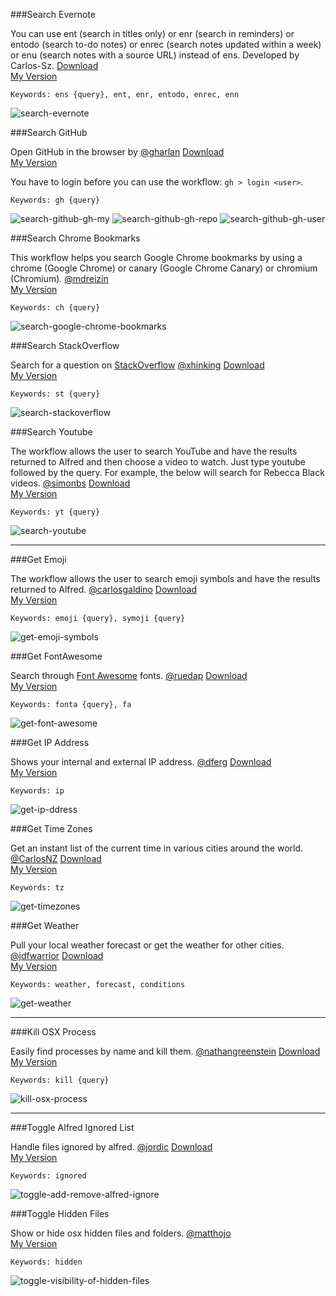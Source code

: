 ###Search Evernote

You can use ent (search in titles only) or enr (search in reminders) or entodo (search to-do notes) or enrec (search notes updated within a week) or enu (search notes with a source URL) instead of ens. Developed by Carlos-Sz. [Download](http://www.alfredforum.com/topic/840-evernote-80-search-create-append-preview-set-reminders-all-within-alfred/)  
[My Version](https://github.com/chrishough/myconfigurations/raw/master/software/alfredapp/community/search-evernote.alfredworkflow)

```
Keywords: ens {query}, ent, enr, entodo, enrec, enn 
```

![search-evernote](https://github.com/chrishough/myconfigurations/raw/master/graphics/alfred-screenshots/search-evernote.png)

###Search GitHub

Open GitHub in the browser by [@gharlan](https://github.com/gharlan/) [Download](https://github.com/zenorocha/alfred-workflows/raw/master/github/github.alfredworkflow)  
[My Version](https://github.com/chrishough/myconfigurations/raw/master/software/alfredapp/community/search-github.alfredworkflow)

You have to login before you can use the workflow: ```gh > login <user>```.

```
Keywords: gh {query}
```

![search-github-gh-my](https://github.com/chrishough/myconfigurations/raw/master/graphics/alfred-screenshots/search-github-gh-my.png)
![search-github-gh-repo](https://github.com/chrishough/myconfigurations/raw/master/graphics/alfred-screenshots/search-github-gh-repo.png)
![search-github-gh-user](https://github.com/chrishough/myconfigurations/raw/master/graphics/alfred-screenshots/search-github-gh-user.png)


###Search Chrome Bookmarks

This workflow helps you search Google Chrome bookmarks by using a chrome (Google Chrome) or canary (Google Chrome Canary) or chromium (Chromium).  [@mdreizin](https://github.com/mdreizin/alfred-workflows/tree/master/chrome-bookmarks)  
[My Version](https://github.com/chrishough/myconfigurations/raw/master/software/alfredapp/community/search-google-chrome-bookmarks.alfredworkflow)

```
Keywords: ch {query}
```

![search-google-chrome-bookmarks](https://github.com/chrishough/myconfigurations/raw/master/graphics/alfred-screenshots/search-google-chrome-bookmarks.png)

###Search StackOverflow

Search for a question on [StackOverflow](http://stackoverflow.com)   [@xhinking](https://github.com/xhinking/) [Download](https://github.com/zenorocha/alfred-workflows/raw/master/stack-overflow/stack-overflow.alfredworkflow)  
[My Version](https://github.com/chrishough/myconfigurations/raw/master/software/alfredapp/community/search-stackoverflow.alfredworkflow)

```
Keywords: st {query}
```

![search-stackoverflow](https://github.com/chrishough/myconfigurations/raw/master/graphics/alfred-screenshots/search-stackoverflow.png)

###Search Youtube

The workflow allows the user to search YouTube and have the results returned to Alfred and then choose a video to watch. Just type youtube followed by the query. For example, the below will search for Rebecca Black videos. [@simonbs](https://github.com/simonbs/alfred-youtube-workflow) [Download](http://www.alfredforum.com/topic/45-youtube-workflow/?hl=youtube)  
[My Version](https://github.com/chrishough/myconfigurations/raw/master/software/alfredapp/community/search-youtube.alfredworkflow) 

```
Keywords: yt {query}
```

![search-youtube](https://github.com/chrishough/myconfigurations/raw/master/graphics/alfred-screenshots/search-youtube.png)


***

###Get Emoji

The workflow allows the user to search emoji symbols and have the results returned to Alfred. [@carlosgaldino](https://github.com/carlosgaldino/alfred-emoji-workflow) [Download](https://github.com/carlosgaldino/alfred-emoji-workflow)  
[My Version](https://github.com/chrishough/myconfigurations/raw/master/software/alfredapp/community/get-emoji-symbols.alfredworkflow)

```
Keywords: emoji {query}, symoji {query}
```

![get-emoji-symbols](https://github.com/chrishough/myconfigurations/raw/master/graphics/alfred-screenshots/get-emoji-symbols.png)

###Get FontAwesome 

Search through [Font Awesome](https://github.com/ruedap/alfred2-font-awesome-workflow) fonts. [@ruedap](https://github.com/ruedap/) [Download](http://fortawesome.github.io/Font-Awesome/)  
[My Version](https://github.com/chrishough/myconfigurations/raw/master/software/alfredapp/community/get-font-awesome.alfredworkflow)

```
Keywords: fonta {query}, fa
```

![get-font-awesome](https://github.com/chrishough/myconfigurations/raw/master/graphics/alfred-screenshots/get-font-awesome.png)

###Get IP Address

Shows your internal and external IP address. [@dferg](http://dferg.us/ip-address-workflow/) [Download](https://github.com/zenorocha/alfred-workflows/raw/master/ip-address/ip-address.alfredworkflow)  
[My Version](https://github.com/chrishough/myconfigurations/raw/master/software/alfredapp/community/get-ip-address.alfredworkflow)

```
Keywords: ip
```

![get-ip-ddress](https://github.com/chrishough/myconfigurations/raw/master/graphics/alfred-screenshots/get-ip-address.png)


###Get Time Zones

Get an instant list of the current time in various cities around the world. [@CarlosNZ](http://www.alfredforum.com/topic/491-timezones-a-world-clock-script-filter-updated-to-v161/) [Download](https://github.com/zenorocha/alfred-workflows/raw/master/time-zones/time-zones.alfredworkflow)  
[My Version](https://github.com/chrishough/myconfigurations/raw/master/software/alfredapp/community/get-timezones.alfredworkflow) 

```
Keywords: tz
```

![get-timezones](https://github.com/chrishough/myconfigurations/raw/master/graphics/alfred-screenshots/get-timezones.png)

###Get Weather

Pull your local weather forecast or get the weather for other cities. [@jdfwarrior](https://github.com/jdfwarrior/) [Download](http://dferg.us/weather-for-alfred-2/)  
[My Version](https://github.com/chrishough/myconfigurations/raw/master/software/alfredapp/community/get-weather.alfredworkflow) 

```
Keywords: weather, forecast, conditions
```

![get-weather](https://github.com/chrishough/myconfigurations/raw/master/graphics/alfred-screenshots/get-weather.png)

***

###Kill OSX Process

Easily find processes by name and kill them. [@nathangreenstein](https://github.com/nathangreenstein/alfred-process-killer) [Download ](https://github.com/zenorocha/alfred-workflows/raw/master/kill-process/kill-process.alfredworkflow)  
[My Version](https://github.com/chrishough/myconfigurations/raw/master/software/alfredapp/community/kill-osx-process.alfredworkflow) 

```
Keywords: kill {query}
```

![kill-osx-process](https://github.com/chrishough/myconfigurations/raw/master/graphics/alfred-screenshots/kill-osx-process.png)

***

###Toggle Alfred Ignored List

Handle files ignored by alfred. [@jordic](http://www.alfredforum.com/topic/213-add-and-remove-alfredignore-from-comments/) [Download](http://www.alfredforum.com/topic/213-add-and-remove-alfredignore-from-comments/)  
[My Version](https://github.com/chrishough/myconfigurations/raw/master/software/alfredapp/community/toggle-add-remove-alfred-ignore.alfredworkflow) 

```
Keywords: ignored
```

![toggle-add-remove-alfred-ignore](https://github.com/chrishough/myconfigurations/raw/master/graphics/alfred-screenshots/toggle-add-remove-alfred-ignore.png)

###Toggle Hidden Files

Show or hide osx hidden files and folders. [@matthojo](http://www.alfredforum.com/topic/1544-hide-show-hidden-files-and-cloudapp-upload/)  
[My Version](https://github.com/chrishough/myconfigurations/raw/master/software/alfredapp/community/toggle-visibility-of-hidden-files.alfredworkflow) 

```
Keywords: hidden
```

![toggle-visibility-of-hidden-files](https://github.com/chrishough/myconfigurations/raw/master/graphics/alfred-screenshots/toggle-visibility-of-hidden-files.png)





